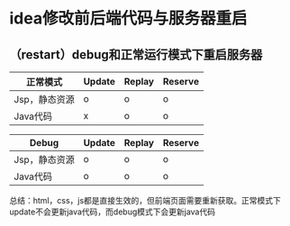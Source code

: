 # idea修改前后端代码与服务器重启

## （restart）debug和正常运行模式下重启服务器

| 正常模式      | Update | Replay | Reserve |
| ------------- | ------ | ------ | ------- |
| Jsp，静态资源 | o      | o      | o       |
| Java代码      | x      | o      | o       |

| Debug         | Update | Replay | Reserve |
| ------------- | ------ | ------ | ------- |
| Jsp，静态资源 | o      | o      | o       |
| Java代码      | o      | o      | o       |

总结：html，css，js都是直接生效的，但前端页面需要重新获取。正常模式下update不会更新java代码，而debug模式下会更新java代码

